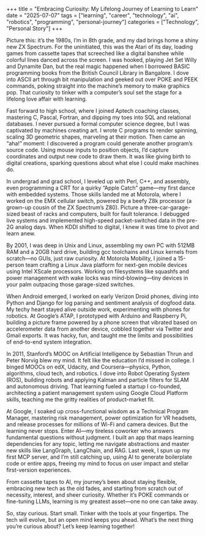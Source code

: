 +++
title = "Embracing Curiosity: My Lifelong Journey of Learning to Learn"
date = "2025-07-07"
tags = ["learning", "career", "technology", "ai", "robotics", "programming", "personal-journey"]
categories = ["Technology", "Personal Story"]
+++

Picture this: it’s the 1980s, I’m in 8th grade, and my dad brings home a shiny new ZX Spectrum.
For the uninitiated, this was the Atari of its day, loading games from cassette tapes that
screeched like a digital banshee while colorful lines danced across the screen. I was hooked,
playing Jet Set Willy and Dynamite Dan, but the real magic happened when I borrowed BASIC
programming books from the British Council Library in Bangalore. I dove into ASCII art through
bit manipulation and geeked out over POKE and PEEK commands, poking straight into the
machine’s memory to make graphics pop. That curiosity to tinker with a computer’s soul set the
stage for a lifelong love affair with learning.

Fast forward to high school, where I joined Aptech coaching classes, mastering C, Pascal,
Fortran, and dipping my toes into SQL and relational databases. I never pursued a formal
computer science degree, but I was captivated by machines creating art. I wrote C programs to
render spinning, scaling 3D geometric shapes, marveling at their motion. Then came an “aha!”
moment: I discovered a program could generate another program’s source code. Using mouse
inputs to position objects, I’d capture coordinates and output new code to draw them. It was like
giving birth to digital creations, sparking questions about what else I could make machines do.

In undergrad and grad school, I leveled up with Perl, C++, and assembly, even programming a
CRT for a quirky “Apple Catch” game—my first dance with embedded systems. Those skills
landed me at Motorola, where I worked on the EMX cellular switch, powered by a beefy Z8k
processor (a grown-up cousin of the ZX Spectrum’s Z80). Picture a three-car-garage-sized
beast of racks and computers, built for fault tolerance. I debugged live systems and
implemented high-speed packet-switched data in the pre-2G analog days. When KDDI shifted
to digital, I knew it was time to pivot and learn anew.

By 2001, I was deep in Unix and Linux, assembling my own PC with 512MB RAM and a 20GB
hard drive, building gcc toolchains and Linux kernels from scratch—no GUIs, just raw curiosity.
At Motorola Mobility, I joined a 15-person team crafting a Linux Java platform for next-gen
mobile devices using Intel XScale processors. Working on filesystems like squashfs and power
management with wake locks was mind-blowing—tiny devices in your palm outpacing those
garage-sized switches.

When Android emerged, I worked on early Verizon Droid phones, diving into Python and Django
for log parsing and sentiment analysis of dogfood data. My techy heart stayed alive outside
work, experimenting with phones for robotics. At Google’s ATAP, I prototyped with Arduino and
Raspberry Pi, building a picture frame powered by a phone screen that vibrated based on
accelerometer data from another device, cobbled together via Twitter and Gmail exports. It was
hacky, fun, and taught me the limits and possibilities of end-to-end system integration.

In 2011, Stanford’s MOOC on Artificial Intelligence by Sebastian Thrun and Peter Norvig blew
my mind. It felt like the education I’d missed in college. I binged MOOCs on edX, Udacity, and
Coursera—physics, Python, algorithms, cloud tech, and robotics. I dove into Robot Operating
System (ROS), building robots and applying Kalman and particle filters for SLAM and
autonomous driving. That learning fueled a startup I co-founded, architecting a patient
management system using Google Cloud Platform skills, teaching me the gritty realities of
product-market fit.

At Google, I soaked up cross-functional wisdom as a Technical Program Manager, mastering
risk management, power optimization for VR headsets, and release processes for millions of
Wi-Fi and camera devices. But the learning never stops. Enter AI—my tireless coworker who
answers fundamental questions without judgment. I built an app that maps learning
dependencies for any topic, letting me navigate abstractions and master new skills like
LangGraph, LangChain, and RAG. Last week, I spun up my first MCP server, and I’m still
catching up, using AI to generate boilerplate code or entire apps, freeing my mind to focus on
user impact and stellar first-version experiences.

From cassette tapes to AI, my journey’s been about staying flexible, embracing new tech as the
old fades, and starting from scratch out of necessity, interest, and sheer curiosity. Whether it’s
POKE commands or fine-tuning LLMs, learning is my greatest asset—one no one can take
away.

So, stay curious. Start small. Tinker with the tools at your fingertips. The tech will evolve, but an
open mind keeps you ahead. What’s the next thing you’re curious about? Let’s keep learning
together!
